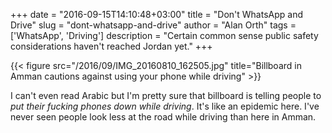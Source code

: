 +++
date = "2016-09-15T14:10:48+03:00"
title = "Don't WhatsApp and Drive"
slug = "dont-whatsapp-and-drive"
author = "Alan Orth"
tags = ['WhatsApp', 'Driving']
description = "Certain common sense public safety considerations haven't reached Jordan yet."
+++

{{< figure src="/2016/09/IMG_20160810_162505.jpg" title="Billboard in Amman cautions against using your phone while driving" >}}

I can't even read Arabic but I'm pretty sure that billboard is telling people to *put their fucking phones down while driving*. It's like an epidemic here. I've never seen people look less at the road while driving than here in Amman.

